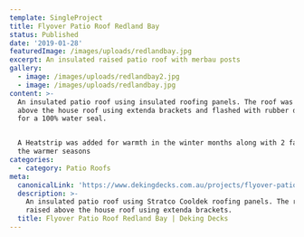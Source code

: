 ```yaml
---
template: SingleProject
title: Flyover Patio Roof Redland Bay
status: Published
date: '2019-01-28'
featuredImage: /images/uploads/redlandbay.jpg
excerpt: An insulated raised patio roof with merbau posts
gallery:
  - image: /images/uploads/redlandbay2.jpg
  - image: /images/uploads/redlandbay.jpg
content: >-
  An insulated patio roof using insulated roofing panels. The roof was raised
  above the house roof using extenda brackets and flashed with rubber dektites
  for a 100% water seal.


  A Heatstrip was added for warmth in the winter months along with 2 fans for
  the warmer seasons
categories:
  - category: Patio Roofs
meta:
  canonicalLink: 'https://www.dekingdecks.com.au/projects/flyover-patio-roof-redland-bay/'
  description: >-
    An insulated patio roof using Stratco Cooldek roofing panels. The roof was
    raised above the house roof using extenda brackets.
  title: Flyover Patio Roof Redland Bay | Deking Decks
---
```


